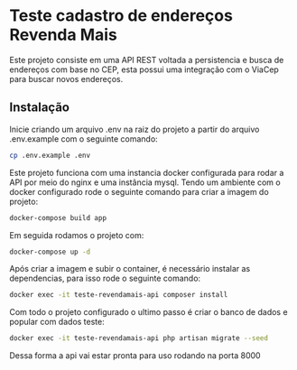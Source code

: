 # Teste cadastro de endereços Revenda Mais

Este projeto consiste em uma API REST voltada a persistencia e busca de endereços com base no CEP, esta possui uma integração com o ViaCep para buscar novos endereços.

## Instalação

Inicie criando um arquivo .env na raiz do projeto a partir do arquivo .env.example com o seguinte comando:
```bash
cp .env.example .env
```

Este projeto funciona com uma instancia docker configurada para rodar a API por meio do nginx e uma instância mysql. Tendo um ambiente com o docker configurado rode o seguinte comando para criar a imagem do projeto:

```bash
docker-compose build app
```

Em seguida rodamos o projeto com:

```bash
docker-compose up -d
```

Após criar a imagem e subir o container, é necessário instalar as dependencias, para isso rode o seguinte comando:

```bash
docker exec -it teste-revendamais-api composer install
```

Com todo o projeto configurado o ultimo passo é criar o banco de dados e popular com dados teste:

```bash
docker exec -it teste-revendamais-api php artisan migrate --seed
```

Dessa forma a api vai estar pronta para uso rodando na porta 8000